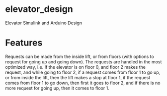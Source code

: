 # elevator_design
Elevator Simulink and Arduino Design

# Features

Requests can be made from the inside lift, or from floors (with options to request for going up and going down). The requests are handled in the most optimized way, i.e. 
If the elevator is on floor 0, and floor 2 makes the request, and while going to floor 2, if a request comes from floor 1 to go up, or from inside the lift, then the lift makes a stop at floor 1, if the request comes from floor 1 to go down, then first it goes to floor 2, and if there is no more request for going up, then it comes to floor 1.
